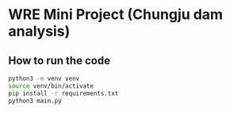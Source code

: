 # WRE Mini Project (Chungju dam analysis)

## How to run the code

```bash
python3 -m venv venv
source venv/bin/activate
pip install -r requirements.txt
python3 main.py
```
